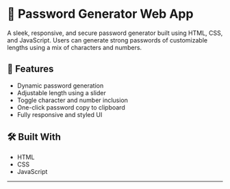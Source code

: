 # 🔐 Password Generator Web App

A sleek, responsive, and secure password generator built using HTML, CSS, and JavaScript. Users can generate strong passwords of customizable lengths using a mix of characters and numbers.

## 🚀 Features

- Dynamic password generation
- Adjustable length using a slider
- Toggle character and number inclusion
- One-click password copy to clipboard
- Fully responsive and styled UI


## 🛠️ Built With

- HTML
- CSS
- JavaScript

---

